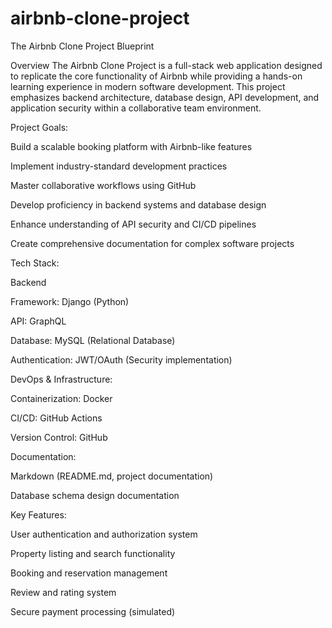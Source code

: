 # airbnb-clone-project
The Airbnb Clone Project Blueprint

Overview
The Airbnb Clone Project is a full-stack web application designed to replicate the core functionality of Airbnb while providing a hands-on learning experience in modern software development. This project     emphasizes backend architecture, database design, API development, and application security within a collaborative team environment.


Project Goals:

  Build a scalable booking platform with Airbnb-like features

  Implement industry-standard development practices

  Master collaborative workflows using GitHub

  Develop proficiency in backend systems and database design

  Enhance understanding of API security and CI/CD pipelines

  Create comprehensive documentation for complex software projects


Tech Stack:

  Backend

  Framework: Django (Python)

  API: GraphQL

  Database: MySQL (Relational Database)

  Authentication: JWT/OAuth (Security implementation)


DevOps & Infrastructure:

  Containerization: Docker

  CI/CD: GitHub Actions

  Version Control: GitHub


Documentation:

  Markdown (README.md, project documentation)

  Database schema design documentation


Key Features:

  User authentication and authorization system

  Property listing and search functionality

  Booking and reservation management

  Review and rating system

  Secure payment processing (simulated)

